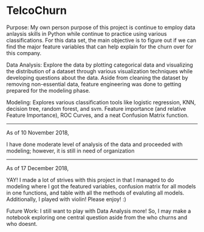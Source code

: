 # TelcoChurn

Purpose: My own person purpose of this project is continue to employ data anlaysis skills in Python while continue to practice using various classifications. For this data set, the main objective is to figure out if we can find the major feature variables that can help explain for the churn over for this company.

Data Analysis: Explore the data by plotting categorical data and visualizing the distribution of a dataset through various visualization techniques while developing questions about the data. Aside from cleaning the dataset by removing non-essential data, feature engineering was done to getting prepared for the modeling phase.

Modeling: Explores various classification tools like logistic regression, KNN, decision tree, random forest, and svm. Feature importance (and relative Feature Importance), ROC Curves, and a neat Confusion Matrix function.


--------------------------------

As of 10 November 2018,

I have done moderate level of analysis of the data and proceeded with modeling; however, it is still in need of organization


--------------------------------
As of 17 December 2018,

YAY! I made a lot of strives with this project in that I managed to do modeling where I got the featured variables, confusion matrix for all models in one functions, and table with all the methods of evaluting all models. Additionally, I played with violin! Please enjoy! :)


Future Work: I still want to play with Data Analysis more! So, I may make a notebook exploring one central question aside from the who churns and who doesnt.


